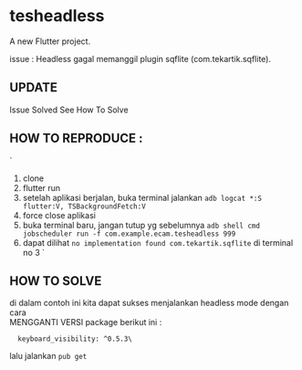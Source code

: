 # tesheadless

A new Flutter project.


issue : Headless gagal memanggil plugin sqflite (com.tekartik.sqflite).

## UPDATE 
Issue Solved See How To Solve


## HOW TO REPRODUCE :
`
1. clone
2. flutter run
3. setelah aplikasi berjalan, buka terminal jalankan 
``
adb logcat *:S flutter:V, TSBackgroundFetch:V
``
4. force close aplikasi
5. buka terminal baru, jangan tutup yg sebelumnya ``adb shell cmd jobscheduler run -f com.example.ecam.tesheadless 999 ``
6. dapat dilihat ``no implementation found com.tekartik.sqflite`` di terminal no 3
`


## HOW TO SOLVE

di dalam contoh ini kita dapat sukses menjalankan headless mode dengan cara\
MENGGANTI VERSI package berikut ini :

```
  keyboard_visibility: ^0.5.3\
``` 


lalu jalankan ``pub get ``










